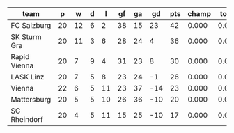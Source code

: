 |     team     | p  | w  | d | l  | gf | ga | gd  | pts | champ | top2  | top3  | top4  |  5-7  | bot4  | bot3  | bot2  |
|--------------|----|----|---|----|----|----|-----|-----|-------|-------|-------|-------|-------|-------|-------|-------|
| FC Salzburg  | 20 | 12 | 6 |  2 | 38 | 15 |  23 |  42 | 0.000 | 0.000 | 0.000 | 0.000 | 0.000 | 0.000 | 0.000 | 0.000|
| SK Sturm Gra | 20 | 11 | 3 |  6 | 28 | 24 |   4 |  36 | 0.000 | 0.000 | 0.000 | 0.000 | 0.000 | 0.000 | 0.000 | 0.000|
| Rapid Vienna | 20 |  7 | 9 |  4 | 31 | 23 |   8 |  30 | 0.000 | 0.000 | 0.000 | 0.000 | 0.000 | 0.000 | 0.000 | 0.000|
| LASK Linz    | 20 |  7 | 5 |  8 | 23 | 24 |  -1 |  26 | 0.000 | 0.000 | 0.000 | 0.000 | 0.000 | 0.000 | 0.000 | 0.000|
| Vienna       | 22 |  6 | 5 | 11 | 23 | 37 | -14 |  23 | 0.000 | 0.000 | 0.000 | 0.000 | 0.000 | 0.000 | 0.000 | 0.000|
| Mattersburg  | 20 |  5 | 5 | 10 | 26 | 36 | -10 |  20 | 0.000 | 0.000 | 0.000 | 0.000 | 0.000 | 0.000 | 0.000 | 0.000|
| SC Rheindorf | 20 |  4 | 5 | 11 | 15 | 25 | -10 |  17 | 0.000 | 0.000 | 0.000 | 0.000 | 0.000 | 0.000 | 0.000 | 0.000|
